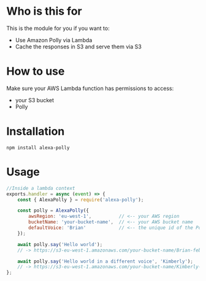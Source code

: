 # Who is this for

This is the module for you if you want to:
- Use Amazon Polly via Lambda
- Cache the responses in S3 and serve them via S3

# How to use

Make sure your AWS Lambda function has permissions to access:
- your S3 bucket
- Polly


# Installation

`npm install alexa-polly`

# Usage

```javascript
//Inside a lambda context
exports.handler = async (event) => {
	const { AlexaPolly } = require('alexa-polly');

	const polly = AlexaPolly({
		awsRegion: 'eu-west-1',          // <-- your AWS region
		bucketName: 'your-bucket-name',  // <-- your AWS bucket name
		defaultVoice: 'Brian'            // <-- the unique id of the Polly voice you wish to use
	});

	await polly.say('Hello world');
	// -> https://s3-eu-west-1.amazonaws.com/your-bucket-name/Brian-feb8c74fc13ec529e245d16227c26a79.mp3

	await polly.say('Hello world in a different voice', 'Kimberly');
	// -> https://s3-eu-west-1.amazonaws.com/your-bucket-name/Kimberly-e245d16227c26a79feb8c74fc13ec529.mp3
}; 
```